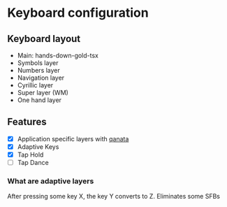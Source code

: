 # Keyboard configuration

## Keyboard layout
- Main: hands-down-gold-tsx
- Symbols layer
- Numbers layer
- Navigation layer
- Cyrillic layer
- Super layer (WM)
- One hand layer
## Features
- [x] Application specific layers with [qanata](https://github.com/veyxov/qanata)
- [x] Adaptive Keys
- [x] Tap Hold
- [ ] Tap Dance

### What are adaptive layers
After pressing some key X, the key Y converts to Z.
Eliminates some SFBs
